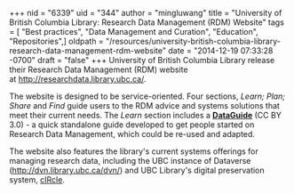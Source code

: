 +++
nid = "6339"
uid = "344"
author = "mingluwang"
title = "University of British Columbia Library: Research Data Management (RDM) Website"
tags = [ "Best practices", "Data Management and Curation", "Education", "Repositories",]
oldpath = "/resources/university-british-columbia-library-research-data-management-rdm-website"
date = "2014-12-19 07:33:28 -0700"
draft = "false"
+++
University of British Columbia Library release their Research Data
Management (RDM) website at <http://researchdata.library.ubc.ca/>.

The website is designed to be service-oriented. Four sections, *Learn;
Plan; Share* and *Find* guide users to the RDM advice and systems
solutions that meet their current needs. The *Learn* section includes
a [**DataGuide**](http://researchdata.library.ubc.ca/files/2014/10/RDM_DataGuide_V02.5_20141209.pdf) (CC
BY 3.0) - a quick standalone guide developed to get people started on
Research Data Management, which could be re-used and adapted. 

The website also features the library's current systems offerings for
managing research data, including the UBC instance of Dataverse
(<http://dvn.library.ubc.ca/dvn/>) and UBC Library's digital
preservation system, [cIRcle](https://circle.ubc.ca/).
